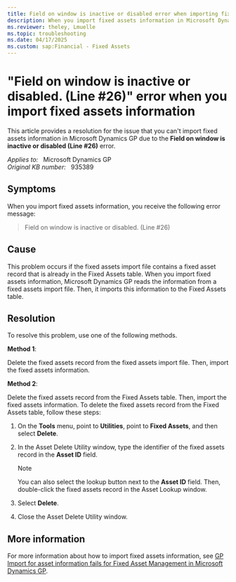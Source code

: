 ```yaml
---
title: Field on window is inactive or disabled error when importing fixed assets info 
description: When you import fixed assets information in Microsoft Dynamics GP, receive an error message that states Field on window is inactive or disabled. Provides a resolution.
ms.reviewer: theley, Lmuelle
ms.topic: troubleshooting
ms.date: 04/17/2025
ms.custom: sap:Financial - Fixed Assets
---
```

# "Field on window is inactive or disabled. (Line #26)" error when you import fixed assets information

This article provides a resolution for the issue that you can't import fixed assets information in Microsoft Dynamics GP due to the **Field on window is inactive or disabled (Line #26)** error.

_Applies to:_ &nbsp; Microsoft Dynamics GP  
_Original KB number:_ &nbsp; 935389

## Symptoms

When you import fixed assets information, you receive the following error message:

> Field on window is inactive or disabled. (Line #26)

## Cause

This problem occurs if the fixed assets import file contains a fixed asset record that is already in the Fixed Assets table. When you import fixed assets information, Microsoft Dynamics GP reads the information from a fixed assets import file. Then, it imports this information to the Fixed Assets table.

## Resolution

To resolve this problem, use one of the following methods.

**Method 1**:

Delete the fixed assets record from the fixed assets import file. Then, import the fixed assets information.

**Method 2**:

Delete the fixed assets record from the Fixed Assets table. Then, import the fixed assets information. To delete the fixed assets record from the Fixed Assets table, follow these steps:

1. On the **Tools** menu, point to **Utilities**, point to **Fixed Assets**, and then select **Delete**.
2. In the Asset Delete Utility window, type the identifier of the fixed assets record in the **Asset ID** field.

   > [!NOTE]
   > You can also select the lookup button next to the **Asset ID** field. Then, double-click the fixed assets record in the Asset Lookup window.

3. Select **Delete**.
4. Close the Asset Delete Utility window.

## More information

For more information about how to import fixed assets information, see [GP Import for asset information fails for Fixed Asset Management in Microsoft Dynamics GP](https://support.microsoft.com/topic/gp-import-for-asset-information-fails-for-fixed-asset-management-in-microsoft-dynamics-gp-0bc6997d-0725-3ef7-0ad6-5e9ad14d6fb7).
